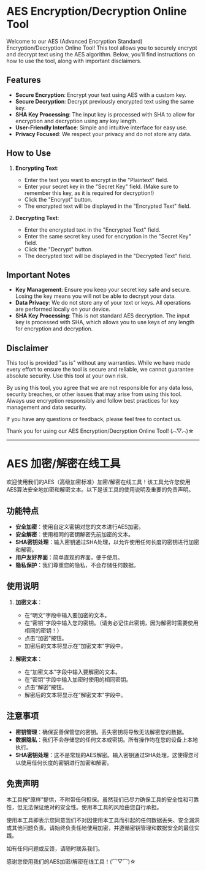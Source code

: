# AES Encryption/Decryption Online Tool

Welcome to our AES (Advanced Encryption Standard) Encryption/Decryption Online Tool! This tool allows you to securely encrypt and decrypt text using the AES algorithm. Below, you'll find instructions on how to use the tool, along with important disclaimers.

## Features

- **Secure Encryption**: Encrypt your text using AES with a custom key.
- **Secure Decryption**: Decrypt previously encrypted text using the same key.
- **SHA Key Processing**: The input key is processed with SHA to allow for encryption and decryption using any key length.
- **User-Friendly Interface**: Simple and intuitive interface for easy use.
- **Privacy Focused**: We respect your privacy and do not store any data.

## How to Use

1. **Encrypting Text**:
    - Enter the text you want to encrypt in the "Plaintext" field.
    - Enter your secret key in the "Secret Key" field. (Make sure to remember this key, as it is required for decryption!)
    - Click the "Encrypt" button.
    - The encrypted text will be displayed in the "Encrypted Text" field.

2. **Decrypting Text**:
    - Enter the encrypted text in the "Encrypted Text" field.
    - Enter the same secret key used for encryption in the "Secret Key" field.
    - Click the "Decrypt" button.
    - The decrypted text will be displayed in the "Decrypted Text" field.

## Important Notes

- **Key Management**: Ensure you keep your secret key safe and secure. Losing the key means you will not be able to decrypt your data.
- **Data Privacy**: We do not store any of your text or keys. All operations are performed locally on your device.
- **SHA Key Processing**: This is not standard AES decryption. The input key is processed with SHA, which allows you to use keys of any length for encryption and decryption.

## Disclaimer

This tool is provided "as is" without any warranties. While we have made every effort to ensure the tool is secure and reliable, we cannot guarantee absolute security. Use this tool at your own risk.

By using this tool, you agree that we are not responsible for any data loss, security breaches, or other issues that may arise from using this tool. Always use encryption responsibly and follow best practices for key management and data security.

If you have any questions or feedback, please feel free to contact us.

Thank you for using our AES Encryption/Decryption Online Tool! (⌒▽⌒)☆

---

# AES 加密/解密在线工具

欢迎使用我们的AES（高级加密标准）加密/解密在线工具！该工具允许您使用AES算法安全地加密和解密文本。以下是该工具的使用说明及重要的免责声明。

## 功能特点

- **安全加密**：使用自定义密钥对您的文本进行AES加密。
- **安全解密**：使用相同的密钥解密先前加密的文本。
- **SHA密钥处理**：输入密钥通过SHA处理，以允许使用任何长度的密钥进行加密和解密。
- **用户友好界面**：简单直观的界面，便于使用。
- **隐私保护**：我们尊重您的隐私，不会存储任何数据。

## 使用说明

1. **加密文本**：
    - 在“明文”字段中输入要加密的文本。
    - 在“密钥”字段中输入您的密钥。（请务必记住此密钥，因为解密时需要使用相同的密钥！）
    - 点击“加密”按钮。
    - 加密后的文本将显示在“加密文本”字段中。

2. **解密文本**：
    - 在“加密文本”字段中输入要解密的文本。
    - 在“密钥”字段中输入加密时使用的相同密钥。
    - 点击“解密”按钮。
    - 解密后的文本将显示在“解密文本”字段中。

## 注意事项

- **密钥管理**：确保妥善保管您的密钥。丢失密钥将导致无法解密您的数据。
- **数据隐私**：我们不会存储您的任何文本或密钥。所有操作均在您的设备上本地执行。
- **SHA密钥处理**：这不是常规的AES解密。输入密钥通过SHA处理，这使得您可以使用任何长度的密钥进行加密和解密。

## 免责声明

本工具按“原样”提供，不附带任何担保。虽然我们已尽力确保工具的安全性和可靠性，但无法保证绝对的安全性。使用本工具的风险由您自行承担。

使用本工具即表示您同意我们不对因使用本工具而引起的任何数据丢失、安全漏洞或其他问题负责。请始终负责任地使用加密，并遵循密钥管理和数据安全的最佳实践。

如有任何问题或反馈，请随时联系我们。

感谢您使用我们的AES加密/解密在线工具！(⌒▽⌒)☆
